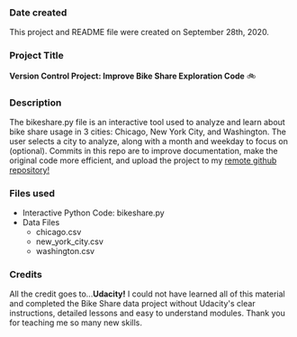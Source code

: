 ### Date created
This project and README file were created on September 28th, 2020.

### Project Title
**Version Control Project: Improve Bike Share Exploration Code** :bike:

### Description
The bikeshare.py file is an interactive tool used to analyze and learn about bike share usage in 3 cities: Chicago, New York City, and Washington. The user selects a city to analyze, along with a month and weekday to focus on (optional). Commits in this repo are to improve documentation, make the original code more efficient, and upload the project to my [remote github repository!](https://github.com/jmc32691/pdsnd_github)

### Files used
* Interactive Python Code: bikeshare.py
* Data Files
  * chicago.csv
  * new_york_city.csv
  * washington.csv

### Credits
All the credit goes to...**Udacity!** I could not have learned all of this material and completed the Bike Share data project without Udacity's clear instructions, detailed lessons and easy to understand modules. Thank you for teaching me so many new skills.

